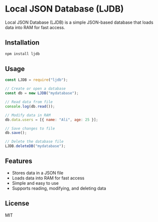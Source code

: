 # Local JSON Database (LJDB)

Local JSON Database (LJDB) is a simple JSON-based database that loads data into RAM for fast access.

## Installation

```sh
npm install ljdb
```

## Usage

```javascript
const LJDB = require("ljdb");

// Create or open a database
const db = new LJDB("mydatabase");

// Read data from file
console.log(db.read());

// Modify data in RAM
db.data.users = [{ name: "Ali", age: 25 }];

// Save changes to file
db.save();

// Delete the database file
LJDB.deleteDB("mydatabase");
```

## Features
- Stores data in a JSON file
- Loads data into RAM for fast access
- Simple and easy to use
- Supports reading, modifying, and deleting data

## License
MIT


